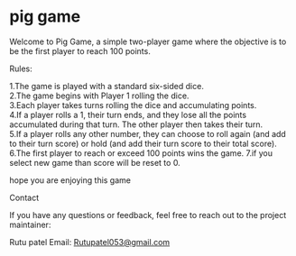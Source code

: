 # pig game

Welcome to Pig Game, a simple two-player game where the objective is to be the first player to reach 100 points.

Rules:

1.The game is played with a standard six-sided dice.  
2.The game begins with Player 1 rolling the dice.  
3.Each player takes turns rolling the dice and accumulating points.  
4.If a player rolls a 1, their turn ends, and they lose all the points accumulated during that turn. The other player then takes their turn.  
5.If a player rolls any other number, they can choose to roll again (and add to their turn score) or hold (and add their turn score to their total score).  
6.The first player to reach or exceed 100 points wins the game.
7.if you select new game than score will be reset to 0.

hope you are enjoying this game

Contact

If you have any questions or feedback, feel free to reach out to the project maintainer:

Rutu patel
Email: Rutupatel053@gmail.com
